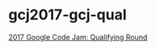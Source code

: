 # gcj2017-gcj-qual

[2017 Google Code Jam: Qualifying Round](https://code.google.com/codejam/contest/3264486/dashboard)
